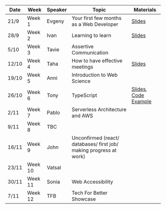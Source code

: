 | Date |   Week  | Speaker |  Topic                                   | Materials  |
|------|---------|---------|------------------------------------------|------------|
| 21/9 |  Week 1 |  Evgeny | Your first few months as a Web Developer | [Slides](https://www.canva.com/design/DAE28XUuJIY/pd8PovYjv-M9vbsyENKwYg/view?utm_content=DAE28XUuJIY&utm_campaign=designshare&utm_medium=link2&utm_source=sharebutton)        |
| 28/9 |  Week 2 |  Ivan   | Learning to learn                        | [Slides](https://learning-how-to-learn.vercel.app/#0)        |
| 5/10 |  Week 3 |  Tavie  |  Assertive Communication                 |         | 
|12/10 |  Week 4 | Taha    |  How to have effective meetings          | [Slides](https://hackmd.io/@-r_100dXRPmdPG6g1dQlHw/HkyzuEjea#/)     |
|19/10 |  Week 5 | Anni    |   Introduction to Web Science                                       |         |
|26/10 |  Week 6 | Tony    | TypeScript                               | [Slides](https://hackmd.io/@Xab5z2SfSu-ajcPEAuCmRw/rJLDJI2fs), [Code Example](https://github.com/tonylomax/fac-ts-talk)        |
| 2/11 |  Week 7 | Pablo   |   Serverless Architecture and AWS                  |         |
| 9/11 |  Week 8 | TBC |     |         |
| 16/11|  Week 9 | John    | Unconfirmed (react/ databases/ first job/ making progress at work)          |         |
| 23/11| Week 10 | Vatsal     |                       |         |
| 30/11| Week 11 | Sonia   | Web Accessibility                         |         |
| 7/11  | Week 12 | TFB    |     Tech For Better Showcase              |         |
